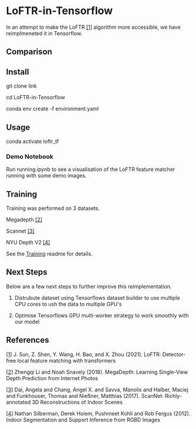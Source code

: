 # LoFTR-in-Tensorflow

In an attempt to make the LoFTR [[1]](#1) algorithm more accessible, we have reimplmeneted it in Tensorflow.

## Comparison

## Install

git clone link

cd LoFTR-in-Tensorflow

conda env create -f environment.yaml

## Usage

conda activate loftr_tf

### Demo Notebook ###

Run running.ipynb to see a visualisation of the LoFTR feature matcher running with some demo images.

## Training

Training was performed on 3 datasets. 

Megadepth [[2]](#2)

Scannet [[3]](#3)

NYU Depth V2 [[4]](#4)

See the [Training](./docs/Training.md) readme for details.

## Next Steps

Below are a few next steps to further improve this reimplementation.

1. Distrubute dataset using Tensorflows dataset builder to use multiple CPU cores to ush the data to multiple GPU's

2. Optimise Tensorflows GPU multi-worker strategy to work smoothly with our model



## References
<a id="1">[[1]](#1)</a> 
J. Sun, Z. Shen, Y. Wang, H. Bao, and X. Zhou (2021). 
LoFTR: Detector-free local feature matching with transformers

<a id="2">[[2]](#2)</a> 
Zhengqi Li and Noah Snavely (2018).
MegaDepth: Learning Single-View Depth Prediction from Internet Photos

<a id="3">[[3]](#3)</a> 
Dai, Angela and Chang, Angel X. and Savva, Manolis and Halber, Maciej and Funkhouser, Thomas and Nießner, Matthias (2017). 
ScanNet: Richly-annotated 3D Reconstructions of Indoor Scenes

<a id="4">[[4]](#4)</a> 
Nathan Silberman, Derek Hoiem, Pushmeet Kohli and Rob Fergus (2012). 
Indoor Segmentation and Support Inference from RGBD Images
